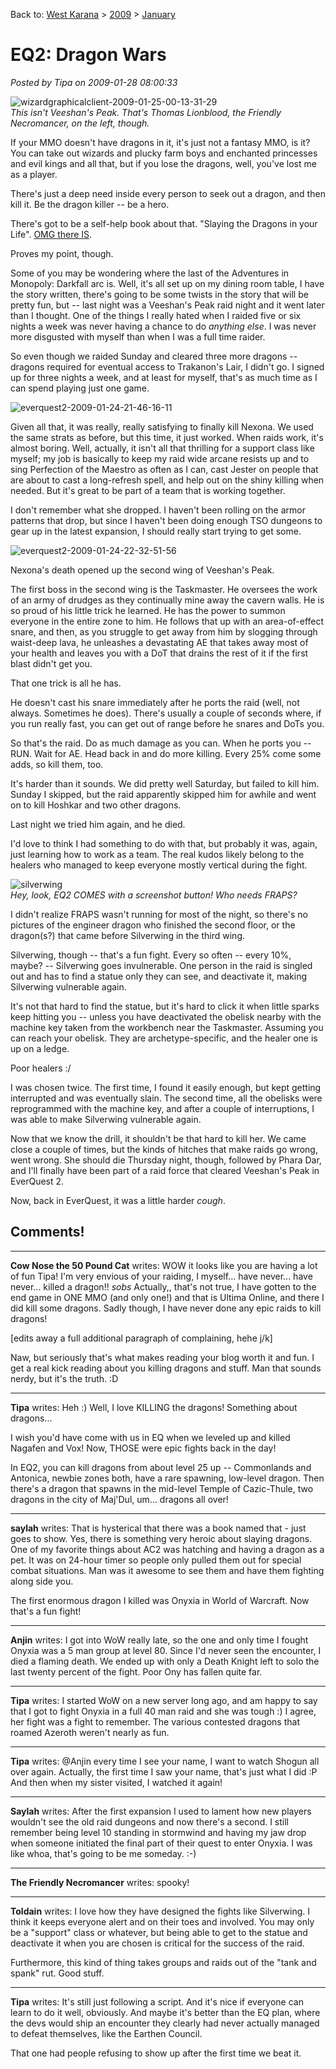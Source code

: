 Back to: [West Karana](/posts/westkarana.md) > [2009](/posts/2009/westkarana.md) > [January](./westkarana.md)
# EQ2: Dragon Wars

*Posted by Tipa on 2009-01-28 08:00:33*

![](../../../uploads/2009/01/wizardgraphicalclient-2009-01-25-00-13-31-29.jpg "wizardgraphicalclient-2009-01-25-00-13-31-29")  
*This isn't Veeshan's Peak. That's Thomas Lionblood, the Friendly Necromancer, on the left, though.*

If your MMO doesn't have dragons in it, it's just not a fantasy MMO, is it? You can take out wizards and plucky farm boys and enchanted princesses and evil kings and all that, but if you lose the dragons, well, you've lost me as a player.

There's just a deep need inside every person to seek out a dragon, and then kill it. Be the dragon killer -- be a hero.

There's got to be a self-help book about that. "Slaying the Dragons in your Life". [OMG there IS](http://www.amazon.com/Slaying-Dragon-Small-Steps-Great/dp/0060392185).

Proves my point, though.

Some of you may be wondering where the last of the Adventures in Monopoly: Darkfall arc is. Well, it's all set up on my dining room table, I have the story written, there's going to be some twists in the story that will be pretty fun, but -- last night was a Veeshan's Peak raid night and it went later than I thought. One of the things I really hated when I raided five or six nights a week was never having a chance to do *anything else*. I was never more disgusted with myself than when I was a full time raider.

So even though we raided Sunday and cleared three more dragons -- dragons required for eventual access to Trakanon's Lair, I didn't go. I signed up for three nights a week, and at least for myself, that's as much time as I can spend playing just one game.

![](../../../uploads/2009/01/everquest2-2009-01-24-21-46-16-11.jpg "everquest2-2009-01-24-21-46-16-11")

Given all that, it was really, really satisfying to finally kill Nexona. We used the same strats as before, but this time, it just worked. When raids work, it's almost boring. Well, actually, it isn't all that thrilling for a support class like myself; my job is basically to keep my raid wide arcane resists up and to sing Perfection of the Maestro as often as I can, cast Jester on people that are about to cast a long-refresh spell, and help out on the shiny killing when needed. But it's great to be part of a team that is working together.

I don't remember what she dropped. I haven't been rolling on the armor patterns that drop, but since I haven't been doing enough TSO dungeons to gear up in the latest expansion, I should really start trying to get some.

![](../../../uploads/2009/01/everquest2-2009-01-24-22-32-51-56.jpg "everquest2-2009-01-24-22-32-51-56")

Nexona's death opened up the second wing of Veeshan's Peak.

The first boss in the second wing is the Taskmaster. He oversees the work of an army of drudges as they continually mine away the cavern walls. He is so proud of his little trick he learned. He has the power to summon everyone in the entire zone to him. He follows that up with an area-of-effect snare, and then, as you struggle to get away from him by slogging through waist-deep lava, he unleashes a devastating AE that takes away most of your health and leaves you with a DoT that drains the rest of it if the first blast didn't get you.

That one trick is all he has.

He doesn't cast his snare immediately after he ports the raid (well, not always. Sometimes he does). There's usually a couple of seconds where, if you run really fast, you can get out of range before he snares and DoTs you.

So that's the raid. Do as much damage as you can. When he ports you -- RUN. Wait for AE. Head back in and do more killing. Every 25% come some adds, so kill them, too.

It's harder than it sounds. We did pretty well Saturday, but failed to kill him. Sunday I skipped, but the raid apparently skipped him for awhile and went on to kill Hoshkar and two other dragons.

Last night we tried him again, and he died.

I'd love to think I had something to do with that, but probably it was, again, just learning how to work as a team. The real kudos likely belong to the healers who managed to keep everyone mostly vertical during the fight.

![](../../../uploads/2009/01/silverwing.jpg "silverwing")  
*Hey, look, EQ2 COMES with a screenshot button! Who needs FRAPS?*

I didn't realize FRAPS wasn't running for most of the night, so there's no pictures of the engineer dragon who finished the second floor, or the dragon(s?) that came before Silverwing in the third wing.

Silverwing, though -- that's a fun fight. Every so often -- every 10%, maybe? -- Silverwing goes invulnerable. One person in the raid is singled out and has to find a statue only they can see, and deactivate it, making Silverwing vulnerable again.

It's not that hard to find the statue, but it's hard to click it when little sparks keep hitting you -- unless you have deactivated the obelisk nearby with the machine key taken from the workbench near the Taskmaster. Assuming you can reach your obelisk. They are archetype-specific, and the healer one is up on a ledge.

Poor healers :/

I was chosen twice. The first time, I found it easily enough, but kept getting interrupted and was eventually slain. The second time, all the obelisks were reprogrammed with the machine key, and after a couple of interruptions, I was able to make Silverwing vulnerable again.

Now that we know the drill, it shouldn't be that hard to kill her. We came close a couple of times, but the kinds of hitches that make raids go wrong, went wrong. She should die Thursday night, though, followed by Phara Dar, and I'll finally have been part of a raid force that cleared Veeshan's Peak in EverQuest 2.

Now, back in EverQuest, it was a little harder *cough*.

## Comments!

---

**Cow Nose the 50 Pound Cat** writes: WOW it looks like you are having a lot of fun Tipa! I'm very envious of your raiding, I myself... have never... have never... killed a dragon!! *sobs* Actually,, that's not true, I have gotten to the end game in ONE MMO (and only one!) and that is Ultima Online, and there I did kill some dragons. Sadly though, I have never done any epic raids to kill dragons! 

[edits away a full additional paragraph of complaining, hehe j/k]

Naw, but seriously that's what makes reading your blog worth it and fun. I get a real kick reading about you killing dragons and stuff. Man that sounds nerdy, but it's the truth. :D

---

**Tipa** writes: Heh :) Well, I love KILLING the dragons! Something about dragons...

I wish you'd have come with us in EQ when we leveled up and killed Nagafen and Vox! Now, THOSE were epic fights back in the day!

In EQ2, you can kill dragons from about level 25 up -- Commonlands and Antonica, newbie zones both, have a rare spawning, low-level dragon. Then there's a dragon that spawns in the mid-level Temple of Cazic-Thule, two dragons in the city of Maj'Dul, um... dragons all over!

---

**saylah** writes: That is hysterical that there was a book named that - just goes to show. Yes, there is something very heroic about slaying dragons. One of my favorite things about AC2 was hatching and having a dragon as a pet. It was on 24-hour timer so people only pulled them out for special combat situations. Man was it awesome to see them and have them fighting along side you.

The first enormous dragon I killed was Onyxia in World of Warcraft. Now that's a fun fight!

---

**Anjin** writes: I got into WoW really late, so the one and only time I fought Onyxia was a 5 man group at level 80. Since I'd never seen the encounter, I died a flaming death. We ended up with only a Death Knight left to solo the last twenty percent of the fight. Poor Ony has fallen quite far.

---

**Tipa** writes: I started WoW on a new server long ago, and am happy to say that I got to fight Onyxia in a full 40 man raid and she was tough :) I agree, her fight was a fight to remember. The various contested dragons that roamed Azeroth weren't nearly as fun.

---

**Tipa** writes: @Anjin every time I see your name, I want to watch Shogun all over again. Actually, the first time I saw your name, that's just what I did :P And then when my sister visited, I watched it again!

---

**Saylah** writes: After the first expansion I used to lament how new players wouldn't see the old raid dungeons and now there's a second. I still remember being level 10 standing in stormwind and having my jaw drop when someone initiated the final part of their quest to enter Onyxia. I was like whoa, that's going to be me someday. :-)

---

**The Friendly Necromancer** writes: spooky!

---

**Toldain** writes: I love how they have designed the fights like Silverwing. I think it keeps everyone alert and on their toes and involved. You may only be a "support" class or whatever, but being able to get to the statue and deactivate it when you are chosen is critical for the success of the raid.

Furthermore, this kind of thing takes groups and raids out of the "tank and spank" rut. Good stuff.

---

**Tipa** writes: It's still just following a script. And it's nice if everyone can learn to do it well, obviously. And maybe it's better than the EQ plan, where the devs would ship an encounter they clearly had never actually managed to defeat themselves, like the Earthen Council.

That one had people refusing to show up after the first time we beat it.

